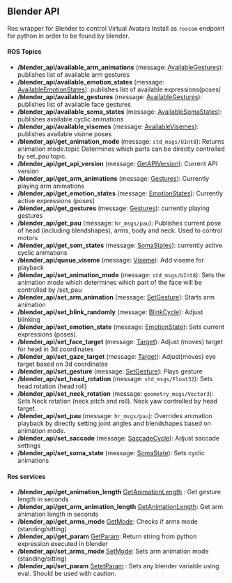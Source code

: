 ## Blender API

Ros wrapper for Blender to control Virtual Avatars
Install as `roscom` endpoint for python in order to be found by blender.

#### ROS Topics
* **/blender_api/available_arm_animations** (message: [AvailableGestures](msg/AvailableGestures.msg)): publishes list of available arm gestures
* **/blender_api/available_emotion_states** (message: [AvailableEmotionStates](msg/AvailableEmotionStates.msg)): publishes list of available expressions(poses) 
* **/blender_api/available_gestures** (message: [AvailableGestures](msg/AvailableGestures.msg)): publishes list of available face gestures
* **/blender_api/available_soma_states** (message: [AvailableSomaStates](msg/AvailableSomaStates.msg)): publishes available cyclic animations
* **/blender_api/available_visemes** (message: [AvailableVisemes](msg/AvailableVisemes.msg)): publishes available visime poses
* **/blender_api/get_animation_mode** (message: `std_msgs/UInt8`): Returns animation mode.topic Determines which parts can be directly controlled by set_pau  topic.
* **/blender_api/get_api_version** (message: [GetAPIVersion](msg/GetAPIVersion.msg)): Current API version
* **/blender_api/get_arm_animations** (message: [Gestures](blender_api_msgs/Gestures.msg)): Currently playing arm animations 
* **/blender_api/get_emotion_states** (message: [EmotionStates](msg/EmotionStates.msg)): Currently active expressions (poses)
* **/blender_api/get_gestures** (message: [Gestures](msg/Gestures.msg)): currently playing gestures
* **/blender_api/get_pau** (message: `hr_msgs/pau`): 
Publishes current pose of head (including blendshapes), arms, body and neck. Used to control motors
* **/blender_api/get_som_states** (message: [SomaStates](msg/SomaStates.msg)): currently active cyclic animations
* **/blender_api/queue_viseme** (message: [Viseme](msg/Viseme.msg)): Add viseme for playback 
* **/blender_api/set_animation_mode** (message: `std_msgs/UInt8`): Sets the animation mode which determines which part of the face will be controlled by /set_pau 
* **/blender_api/set_arm_animation** (message: [SetGesture](msg/SetGesture.msg)): Starts arm animation
* **/blender_api/set_blink_randomly** (message: [BlinkCycle](msg/BlinkCycle.msg)): Adjust blinking
* **/blender_api/set_emotion_state** (message: [EmotionState](msg/EmotionState.msg)): Sets current expressions (poses). 
* **/blender_api/set_face_target** (message: [Target](msg/Target.msg)): Adjust (moves) target for head in 3d coordinates
* **/blender_api/set_gaze_target** (message: [Target](msg/Target.msg)): Adjust(moves) eye target based on 3d coordinates
* **/blender_api/set_gesture** (message: [SetGesture](msg/SetGesture.msg)): Plays gesture  
* **/blender_api/set_head_rotation** (message: `std_msgs/Float32`): Sets head rotation (head roll)
* **/blender_api/set_neck_rotation** (message: `geometry_msgs/Vector3`): Sets Neck rotation (neck pitch and roll). Neck yaw controlled by head target.
* **/blender_api/set_pau** (message: `hr_msgs/pau`): Overrides animation playback by directly setting joint angles and blendshapes based on animation mode.
* **/blender_api/set_saccade** (message: [SaccadeCycle](msg/SaccadeCycle.msg)): Adjust saccade settings
* **/blender_api/set_soma_state** (message: [SomaState](msg/SomaState.msg)): Sets cyclic animations

#### Ros services
* **/blender_api/get_animation_length** [GetAnimationLength](srv/GetAnimationLength.srv) : Get gesture length in seconds
* **/blender_api/get_arm_animation_length** [GetAnimationLength](srv/GetAnimationLength.srv): Get arm animation length in seconds
* **/blender_api/get_arms_mode** [GetMode](srv/GetMode.srv): Checks if arms mode (standing/sitting)
* **/blender_api/get_param** [GetParam](srv/GetParam.srv): Return string from python expression executed in blender
* **/blender_api/set_arms_mode** [SetMode](srv/SetMode.srv): Sets arm animation mode (standing/sitting)
* **/blender_api/set_param** [SetetParam](srv/SetParam.srv) : Sets any blender variable using eval. Should be used with caution.


